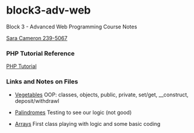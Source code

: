 # block3-adv-web

Block 3 - Advanced Web Programming Course Notes

[Sara Cameron 239-5067](https://sara67.web582.com/block3-adv-web/index.html)

### PHP Tutorial Reference

[PHP Tutorial](https://www.phptutorial.net/)

### Links and Notes on Files

- [Vegetables](https://sara67.web582.com/block3-adv-web/exercises/vegetables.php)
OOP: classes, objects, public, private, set/get, __construct, deposit/withdrawl

- [Palindromes](https://sara67.web582.com/block3-adv-web/exercises/palindrome.php)
Testing to see our logic (not good)

- [Arrays](https://sara67.web582.com/block3-adv-web/exercises/array.php)
First class playing with logic and some basic coding
